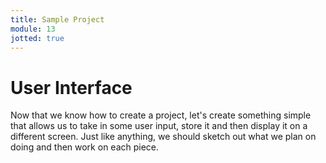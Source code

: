 ```yaml
---
title: Sample Project
module: 13
jotted: true
---
```


# User Interface

<!--<iframe width="560" height="315" src="https://www.youtube.com/embed/hu9PQ4JYwzI" frameborder="0" allow="accelerometer; autoplay; encrypted-media; gyroscope; picture-in-picture" allowfullscreen></iframe>-->

Now that we know how to create a project, let's create something simple that allows us to take in some user input, store it and then display it on a different screen.  Just like anything, we should sketch out what we plan on doing and then work on each piece.